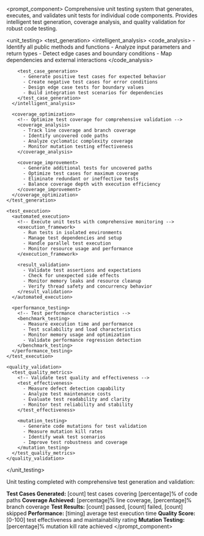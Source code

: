 <prompt_component>
  <step name="Unit Testing Framework">
    <description>
Comprehensive unit testing system that generates, executes, and validates unit tests for individual code components. Provides intelligent test generation, coverage analysis, and quality validation for robust code testing.
    </description>
  </step>

  <unit_testing>
    <test_generation>
      <intelligent_analysis>
        <!-- Analyze code to generate comprehensive unit tests -->
        <code_analysis>
          - Identify all public methods and functions
          - Analyze input parameters and return types
          - Detect edge cases and boundary conditions
          - Map dependencies and external interactions
        </code_analysis>
        
        <test_case_generation>
          - Generate positive test cases for expected behavior
          - Create negative test cases for error conditions
          - Design edge case tests for boundary values
          - Build integration test scenarios for dependencies
        </test_case_generation>
      </intelligent_analysis>
      
      <coverage_optimization>
        <!-- Optimize test coverage for comprehensive validation -->
        <coverage_analysis>
          - Track line coverage and branch coverage
          - Identify uncovered code paths
          - Analyze cyclomatic complexity coverage
          - Monitor mutation testing effectiveness
        </coverage_analysis>
        
        <coverage_improvement>
          - Generate additional tests for uncovered paths
          - Optimize test cases for maximum coverage
          - Eliminate redundant or ineffective tests
          - Balance coverage depth with execution efficiency
        </coverage_improvement>
      </coverage_optimization>
    </test_generation>
    
    <test_execution>
      <automated_execution>
        <!-- Execute unit tests with comprehensive monitoring -->
        <execution_framework>
          - Run tests in isolated environments
          - Manage test dependencies and setup
          - Handle parallel test execution
          - Monitor resource usage and performance
        </execution_framework>
        
        <result_validation>
          - Validate test assertions and expectations
          - Check for unexpected side effects
          - Monitor memory leaks and resource cleanup
          - Verify thread safety and concurrency behavior
        </result_validation>
      </automated_execution>
      
      <performance_testing>
        <!-- Test performance characteristics -->
        <benchmark_testing>
          - Measure execution time and performance
          - Test scalability and load characteristics
          - Monitor memory usage and optimization
          - Validate performance regression detection
        </benchmark_testing>
      </performance_testing>
    </test_execution>
    
    <quality_validation>
      <test_quality_metrics>
        <!-- Validate test quality and effectiveness -->
        <test_effectiveness>
          - Measure defect detection capability
          - Analyze test maintenance costs
          - Evaluate test readability and clarity
          - Monitor test reliability and stability
        </test_effectiveness>
        
        <mutation_testing>
          - Generate code mutations for test validation
          - Measure mutation kill rates
          - Identify weak test scenarios
          - Improve test robustness and coverage
        </mutation_testing>
      </test_quality_metrics>
    </quality_validation>
  </unit_testing>

  <o>
Unit testing completed with comprehensive test generation and validation:

**Test Cases Generated:** [count] test cases covering [percentage]% of code paths
**Coverage Achieved:** [percentage]% line coverage, [percentage]% branch coverage
**Test Results:** [count] passed, [count] failed, [count] skipped
**Performance:** [timing] average test execution time
**Quality Score:** [0-100] test effectiveness and maintainability rating
**Mutation Testing:** [percentage]% mutation kill rate achieved
  </o>
</prompt_component> 